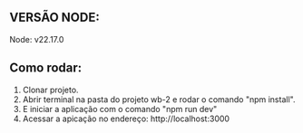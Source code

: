 ## VERSÃO NODE:

Node: v22.17.0

## Como rodar:

1. Clonar projeto.
4. Abrir terminal na pasta do projeto wb-2 e rodar o comando "npm install".
5. E iniciar a aplicação com o comando "npm run dev" 
6. Acessar a apicação no endereço: http://localhost:3000